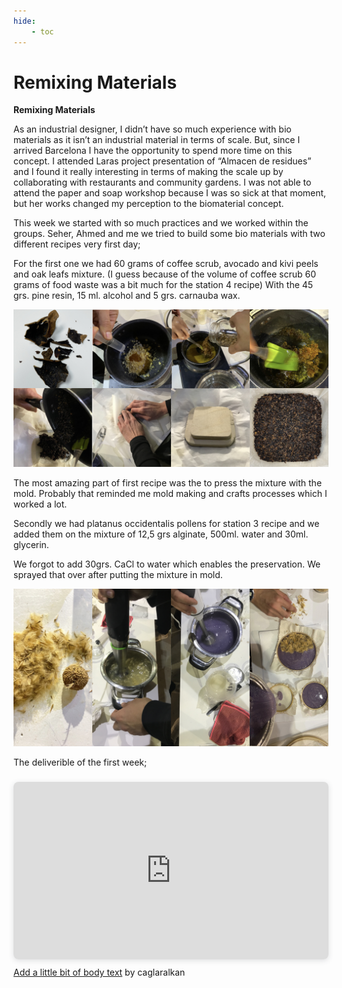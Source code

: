 ```yaml
---
hide:
    - toc
---
```


# Remixing Materials


**Remixing Materials**

As an industrial designer, I didn’t have so much experience with bio materials as it isn’t an industrial material in terms of scale. But, since I arrived Barcelona I have the opportunity to spend more time on this concept. I attended Laras project presentation of “Almacen de residues” and I found it really interesting in terms of making the scale up by collaborating with restaurants and community gardens. I was not able to attend the paper and soap workshop because I was so sick at that moment, but her works changed my perception to the biomaterial concept.

This week we started with so much practices and we worked within the groups. Seher, Ahmed and me we tried to build some bio materials with two different recipes very first day;

For the first one we had 60 grams of coffee scrub, avocado and kivi peels and oak leafs mixture.
(I guess because of the volume of coffee scrub 60 grams of food waste was a bit much for the station 4 recipe)
With the 45 grs. pine resin, 15 ml. alcohol and 5 grs. carnauba wax.

![](../images/station4recipe.jpg)

The most amazing part of first recipe was the to press the mixture with the mold. Probably that reminded me mold making and crafts processes which I worked a lot.

Secondly we had platanus occidentalis pollens for station 3 recipe and we added them on the mixture of 12,5 grs alginate, 500ml. water and 30ml. glycerin.

We forgot to add 30grs. CaCl to water which enables the preservation. We sprayed that over after putting the mixture in mold.

![](../images/station3recipe.jpg)

The deliverible of the first week;

<div style="position: relative; width: 100%; height: 0; padding-top: 56.2500%;
 padding-bottom: 0; box-shadow: 0 2px 8px 0 rgba(63,69,81,0.16); margin-top: 1.6em; margin-bottom: 0.9em; overflow: hidden;
 border-radius: 8px; will-change: transform;">
  <iframe loading="lazy" style="position: absolute; width: 100%; height: 100%; top: 0; left: 0; border: none; padding: 0;margin: 0;"
    src="https:&#x2F;&#x2F;www.canva.com&#x2F;design&#x2F;DAFYPMkqDg0&#x2F;view?embed" allowfullscreen="allowfullscreen" allow="fullscreen">
  </iframe>
</div>
<a href="https:&#x2F;&#x2F;www.canva.com&#x2F;design&#x2F;DAFYPMkqDg0&#x2F;view?utm_content=DAFYPMkqDg0&amp;utm_campaign=designshare&amp;utm_medium=embeds&amp;utm_source=link" target="_blank" rel="noopener">Add a little bit of body text</a> by caglaralkan
